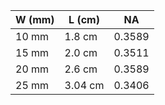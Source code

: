 | W (mm) | L (cm)  | NA     |
| ------ | ------- | ------ |
| 10 mm  | 1.8 cm  | 0.3589 |
| 15 mm  | 2.0 cm  | 0.3511 |
| 20 mm  | 2.6 cm  | 0.3589 |
| 25 mm  | 3.04 cm | 0.3406 |